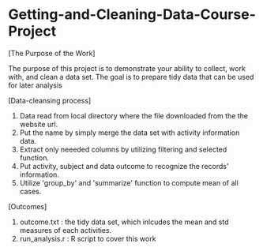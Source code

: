 # Getting-and-Cleaning-Data-Course-Project


[The Purpose of the Work]

The purpose of this project is to demonstrate your ability to collect, work with, and clean a data set. The goal is to prepare tidy data that can be used for later analysis

[Data-cleansing process]
1. Data read from local directory where the file downloaded from the the website url.
2. Put the name by simply merge the data set with activity information data.
3. Extract only neeeded columns by utilizing filtering and selected function.
4. Put activity, subject and data outcome to recognize the records' information.
5. Utilize 'group_by' and 'summarize' function to compute mean of all cases.

[Outcomes]

1. outcome.txt : the tidy data set, which inlcudes the mean and std measures of each activities.
2. run_analysis.r : R script to cover this work
